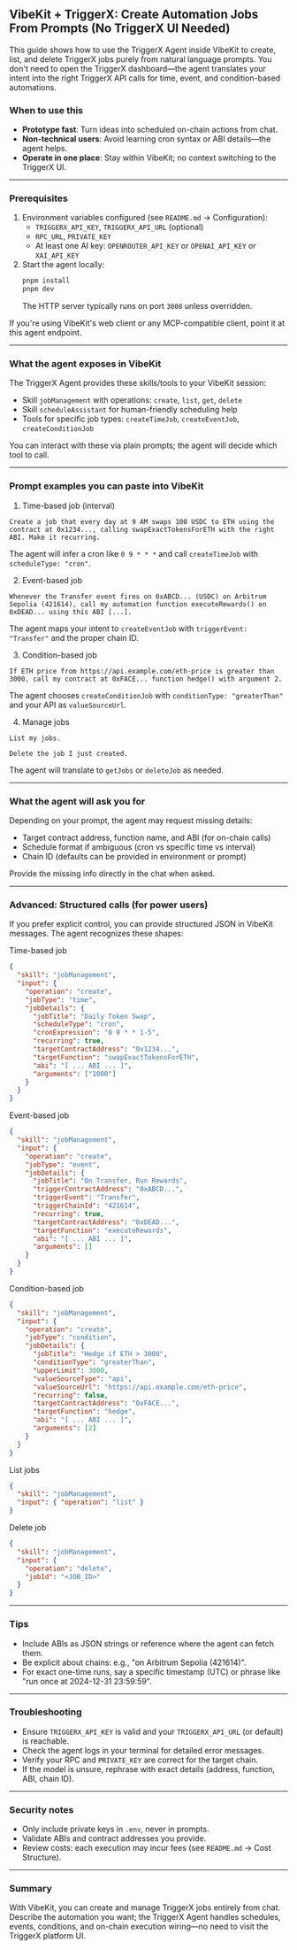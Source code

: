 ## VibeKit + TriggerX: Create Automation Jobs From Prompts (No TriggerX UI Needed)

This guide shows how to use the TriggerX Agent inside VibeKit to create, list, and delete TriggerX jobs purely from natural language prompts. You don't need to open the TriggerX dashboard—the agent translates your intent into the right TriggerX API calls for time, event, and condition-based automations.

### When to use this
- **Prototype fast**: Turn ideas into scheduled on-chain actions from chat.
- **Non-technical users**: Avoid learning cron syntax or ABI details—the agent helps.
- **Operate in one place**: Stay within VibeKit; no context switching to the TriggerX UI.

---

### Prerequisites
1. Environment variables configured (see `README.md` → Configuration):
   - `TRIGGERX_API_KEY`, `TRIGGERX_API_URL` (optional)
   - `RPC_URL`, `PRIVATE_KEY`
   - At least one AI key: `OPENROUTER_API_KEY` or `OPENAI_API_KEY` or `XAI_API_KEY`
2. Start the agent locally:
   ```bash
   pnpm install
   pnpm dev
   ```
   The HTTP server typically runs on port `3008` unless overridden.

If you're using VibeKit's web client or any MCP-compatible client, point it at this agent endpoint.

---

### What the agent exposes in VibeKit
The TriggerX Agent provides these skills/tools to your VibeKit session:
- Skill `jobManagement` with operations: `create`, `list`, `get`, `delete`
- Skill `scheduleAssistant` for human-friendly scheduling help
- Tools for specific job types: `createTimeJob`, `createEventJob`, `createConditionJob`

You can interact with these via plain prompts; the agent will decide which tool to call.

---

### Prompt examples you can paste into VibeKit

1) Time-based job (interval)
```text
Create a job that every day at 9 AM swaps 100 USDC to ETH using the contract at 0x1234..., calling swapExactTokensForETH with the right ABI. Make it recurring.
```

The agent will infer a cron like `0 9 * * *` and call `createTimeJob` with `scheduleType: "cron"`.

2) Event-based job
```text
Whenever the Transfer event fires on 0xABCD... (USDC) on Arbitrum Sepolia (421614), call my automation function executeRewards() on 0xDEAD... using this ABI [...].
```

The agent maps your intent to `createEventJob` with `triggerEvent: "Transfer"` and the proper chain ID.

3) Condition-based job
```text
If ETH price from https://api.example.com/eth-price is greater than 3000, call my contract at 0xFACE... function hedge() with argument 2.
```

The agent chooses `createConditionJob` with `conditionType: "greaterThan"` and your API as `valueSourceUrl`.

4) Manage jobs
```text
List my jobs.
```

```text
Delete the job I just created.
```

The agent will translate to `getJobs` or `deleteJob` as needed.

---

### What the agent will ask you for
Depending on your prompt, the agent may request missing details:
- Target contract address, function name, and ABI (for on-chain calls)
- Schedule format if ambiguous (cron vs specific time vs interval)
- Chain ID (defaults can be provided in environment or prompt)

Provide the missing info directly in the chat when asked.

---

### Advanced: Structured calls (for power users)
If you prefer explicit control, you can provide structured JSON in VibeKit messages. The agent recognizes these shapes:

Time-based job
```json
{
  "skill": "jobManagement",
  "input": {
    "operation": "create",
    "jobType": "time",
    "jobDetails": {
      "jobTitle": "Daily Token Swap",
      "scheduleType": "cron",
      "cronExpression": "0 9 * * 1-5",
      "recurring": true,
      "targetContractAddress": "0x1234...",
      "targetFunction": "swapExactTokensForETH",
      "abi": "[ ... ABI ... ]",
      "arguments": ["1000"]
    }
  }
}
```

Event-based job
```json
{
  "skill": "jobManagement",
  "input": {
    "operation": "create",
    "jobType": "event",
    "jobDetails": {
      "jobTitle": "On Transfer, Run Rewards",
      "triggerContractAddress": "0xABCD...",
      "triggerEvent": "Transfer",
      "triggerChainId": "421614",
      "recurring": true,
      "targetContractAddress": "0xDEAD...",
      "targetFunction": "executeRewards",
      "abi": "[ ... ABI ... ]",
      "arguments": []
    }
  }
}
```

Condition-based job
```json
{
  "skill": "jobManagement",
  "input": {
    "operation": "create",
    "jobType": "condition",
    "jobDetails": {
      "jobTitle": "Hedge if ETH > 3000",
      "conditionType": "greaterThan",
      "upperLimit": 3000,
      "valueSourceType": "api",
      "valueSourceUrl": "https://api.example.com/eth-price",
      "recurring": false,
      "targetContractAddress": "0xFACE...",
      "targetFunction": "hedge",
      "abi": "[ ... ABI ... ]",
      "arguments": [2]
    }
  }
}
```

List jobs
```json
{
  "skill": "jobManagement",
  "input": { "operation": "list" }
}
```

Delete job
```json
{
  "skill": "jobManagement",
  "input": {
    "operation": "delete",
    "jobId": "<JOB_ID>"
  }
}
```

---

### Tips
- Include ABIs as JSON strings or reference where the agent can fetch them.
- Be explicit about chains: e.g., "on Arbitrum Sepolia (421614)".
- For exact one-time runs, say a specific timestamp (UTC) or phrase like "run once at 2024-12-31 23:59:59".

---

### Troubleshooting
- Ensure `TRIGGERX_API_KEY` is valid and your `TRIGGERX_API_URL` (or default) is reachable.
- Check the agent logs in your terminal for detailed error messages.
- Verify your RPC and `PRIVATE_KEY` are correct for the target chain.
- If the model is unsure, rephrase with exact details (address, function, ABI, chain ID).

---

### Security notes
- Only include private keys in `.env`, never in prompts.
- Validate ABIs and contract addresses you provide.
- Review costs: each execution may incur fees (see `README.md` → Cost Structure).

---

### Summary
With VibeKit, you can create and manage TriggerX jobs entirely from chat. Describe the automation you want; the TriggerX Agent handles schedules, events, conditions, and on-chain execution wiring—no need to visit the TriggerX platform UI.


